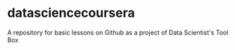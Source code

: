 # datasciencecoursera
A repository for basic lessons on Github as a project of Data Scientist's Tool Box 
